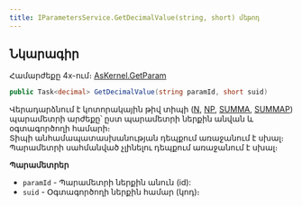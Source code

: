 ```yaml
---
title: IParametersService.GetDecimalValue(string, short) մեթոդ  
---
```


## Նկարագիր

Համարժեքը 4x-ում։ [AsKernel.GetParam](https://armsoft.github.io/as4x-docs/HTM/ProgrGuide/Functions/Functions/ParameterManagment/GetParam.html)

```c#
public Task<decimal> GetDecimalValue(string paramId, short suid)
```

Վերադարձնում է կոտորակային թիվ տիպի ([N](../../types/system_types.md#numericfieldtype), [NP](../../types/system_types.md#numericpositivefieldtype), [SUMMA](../../types/system_types.md#amountfieldtype), [SUMMAP](../../types/system_types.md#amountpositivefieldtype)) պարամետրի արժեքը՝ ըստ պարամետրի ներքին անվան և օգտագործողի համարի։  
Տիպի անհամապատասխանության դեպքում առաջանում է սխալ։  
Պարամետրի սահմանված չլինելու դեպքում առաջանում է սխալ։

**Պարամետրեր**

* `paramId` - Պարամետրի ներքին անուն (id):
* `suid` - Օգտագործողի ներքին համար (կոդ)։

